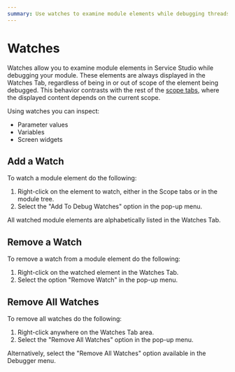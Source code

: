 ```yaml
---
summary: Use watches to examine module elements while debugging threads in your module.
---
```


# Watches

Watches allow you to examine module elements in Service Studio while debugging your module. These elements are always displayed in the Watches Tab, regardless of being in or out of scope of the element being debugged. This behavior contrasts with the rest of the [scope tabs](<debugger-ui-reference.md#scope-tabs-area>), where the displayed content depends on the current scope.

Using watches you can inspect:

* Parameter values
* Variables
* Screen widgets


## Add a Watch

To watch a module element do the following:

1. Right-click on the element to watch, either in the Scope tabs or in the module tree.
1. Select the "Add To Debug Watches" option in the pop-up menu. 

All watched module elements are alphabetically listed in the Watches Tab.


## Remove a Watch

To remove a watch from a module element do the following:

1. Right-click on the watched element in the Watches Tab.
1. Select the option "Remove Watch" in the pop-up menu.


## Remove All Watches

To remove all watches do the following:

1. Right-click anywhere on the Watches Tab area.
1. Select the "Remove All Watches" option in the pop-up menu. 

Alternatively, select the "Remove All Watches" option available in the Debugger menu.

